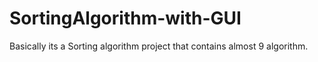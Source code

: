 # SortingAlgorithm-with-GUI
Basically its a Sorting algorithm project that contains almost 9 algorithm.
